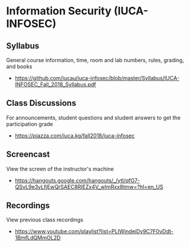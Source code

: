 # Information Security (IUCA-INFOSEC)

## Syllabus

General course information, time, room and lab numbers, rules, grading, and
books

* <https://github.com/iucau/iuca-infosec/blob/master/Syllabus/IUCA-INFOSEC_Fall_2018_Syllabus.pdf>

## Class Discussions

For announcements, student questions and student answers to get the
participation grade

* <https://piazza.com/iuca.kg/fall2018/iuca-infosec>

## Screencast

View the screen of the instructor's machine

* <https://hangouts.google.com/hangouts/_/ytl/qfG7-QSvL9e3yLfjEwQrSAEC8RIEZx4V_wlmRxx8tmw=?hl=en_US>

## Recordings

View previous class recordings

* <https://www.youtube.com/playlist?list=PLIWindejDy9C7F0vDdt-1BmfLdQMmOL2D>
